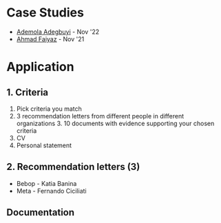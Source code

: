 
# Case Studies
- [Ademola Adegbuyi](https://medium.com/@ooade/my-experience-applying-for-a-global-talent-visa-95d906e06925) - Nov '22
- [Ahmad Faiyaz](https://faiyaz26.medium.com/how-did-i-get-uk-tier-1-global-talent-visa-3a9a5ecb4e73) - Nov '21

# Application
## 1. Criteria

1. Pick criteria you match  
2. 3 recommendation letters from different people in different organizations 3. 10 documents with evidence supporting your chosen criteria  
4. CV  
5. Personal statement


## 2. Recommendation letters (3)

- Bebop - Katia Banina
- Meta - Fernando Ciciliati

## Documentation

